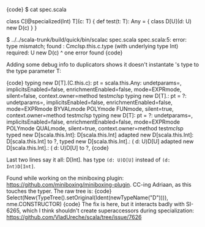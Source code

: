 {code}
$ cat spec.scala 

class C[@specialized(Int) T](c: T) {
  def test(t: T): Any = {
    class D[U](d: U)
    new D(c)
  }
}

$ ../../scala-trunk/build/quick/bin/scalac spec.scala 
spec.scala:5: error: type mismatch;
 found   : C$mcI$sp.this.c.type (with underlying type Int)
 required: U
    new D(c)
          ^
one error found
{code}

Adding some debug info to duplicators shows it doesn't instantate <init>'s type to the type parameter T:

{code}
           typing new D[T].<init>(C.this.c): pt = scala.this.Any: undetparams=, implicitsEnabled=false, enrichmentEnabled=false, mode=EXPRmode, silent=false, context.owner=method test$mcI$sp
                typing new D[T].<init>: pt = ?: undetparams=, implicitsEnabled=false, enrichmentEnabled=false, mode=EXPRmode BYVALmode POLYmode FUNmode, silent=true, context.owner=method test$mcI$sp
                    typing new D[T]: pt = ?: undetparams=, implicitsEnabled=false, enrichmentEnabled=false, mode=EXPRmode POLYmode QUALmode, silent=true, context.owner=method test$mcI$sp
                    typed new D[scala.this.Int]: D[scala.this.Int]
                    adapted new D[scala.this.Int]: D[scala.this.Int] to ?, 
                typed new D[scala.this.Int].<init>: (<param> d: U)D[U]
                adapted new D[scala.this.Int].<init>: (<param> d: U)D[U] to ?, 
{code}

Last two lines say it all: D[Int].<init> has type `(d: U)D[U]` instead of `(d: Int)D[Int]`.

Found while working on the miniboxing plugin: https://github.com/miniboxing/miniboxing-plugin.
CC-ing Adriaan, as this touches the typer. The raw tree is:
{code}
Select(New(TypeTree().setOriginal(Ident(newTypeName("D")))), nme.CONSTRUCTOR)
{code}
The fix is here, but it interacts badly with SI-6265, which I think shouldn't create superaccessors during specialization:
https://github.com/VladUreche/scala/tree/issue/7626
